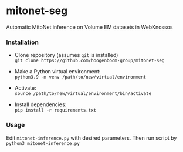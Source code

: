 # mitonet-seg
Automatic MitoNet inference on Volume EM datasets in WebKnossos

### Installation

- Clone repository (assumes `git` is installed)  
`git clone https://github.com/hoogenboom-group/mitonet-seg`

- Make a Python virtual environment:  
`python3.9 -m venv /path/to/new/virtual/environment`

- Activate:  
`source /path/to/new/virtual/environment/bin/activate`

- Install dependencies:    
`pip install -r requirements.txt`

### Usage
Edit `mitonet-inference.py` with desired parameters. Then run script by  
`python3 mitonet-inference.py`
